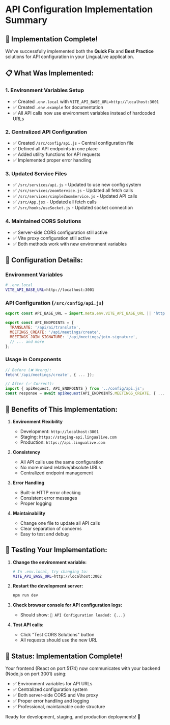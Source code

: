 # API Configuration Implementation Summary

## 🎯 **Implementation Complete!**

We've successfully implemented both the **Quick Fix** and **Best Practice** solutions for API configuration in your LinguaLive application.

## 📋 **What Was Implemented:**

### 1. **Environment Variables Setup**
- ✅ Created `.env.local` with `VITE_API_BASE_URL=http://localhost:3001`
- ✅ Created `.env.example` for documentation
- ✅ All API calls now use environment variables instead of hardcoded URLs

### 2. **Centralized API Configuration**
- ✅ Created `/src/config/api.js` - Central configuration file
- ✅ Defined all API endpoints in one place
- ✅ Added utility functions for API requests
- ✅ Implemented proper error handling

### 3. **Updated Service Files**
- ✅ `/src/services/api.js` - Updated to use new config system
- ✅ `/src/services/zoomService.js` - Updated all fetch calls
- ✅ `/src/services/simpleZoomService.js` - Updated API calls
- ✅ `/src/App.jsx` - Updated all fetch calls
- ✅ `/src/hooks/useSocket.js` - Updated socket connection

### 4. **Maintained CORS Solutions**
- ✅ Server-side CORS configuration still active
- ✅ Vite proxy configuration still active
- ✅ Both methods work with new environment variables

## 🔧 **Configuration Details:**

### Environment Variables
```bash
# .env.local
VITE_API_BASE_URL=http://localhost:3001
```

### API Configuration (`/src/config/api.js`)
```javascript
export const API_BASE_URL = import.meta.env.VITE_API_BASE_URL || 'http://localhost:3001';

export const API_ENDPOINTS = {
  TRANSLATE: '/api/ai/translate',
  MEETINGS_CREATE: '/api/meetings/create',
  MEETINGS_JOIN_SIGNATURE: '/api/meetings/join-signature',
  // ... and more
};
```

### Usage in Components
```javascript
// Before (❌ Wrong):
fetch('/api/meetings/create', { ... });

// After (✅ Correct):
import { apiRequest, API_ENDPOINTS } from '../config/api.js';
const response = await apiRequest(API_ENDPOINTS.MEETINGS_CREATE, { ... });
```

## 🚀 **Benefits of This Implementation:**

1. **Environment Flexibility**
   - Development: `http://localhost:3001`
   - Staging: `https://staging-api.lingualive.com`
   - Production: `https://api.lingualive.com`

2. **Consistency**
   - All API calls use the same configuration
   - No more mixed relative/absolute URLs
   - Centralized endpoint management

3. **Error Handling**
   - Built-in HTTP error checking
   - Consistent error messages
   - Proper logging

4. **Maintainability**
   - Change one file to update all API calls
   - Clear separation of concerns
   - Easy to test and debug

## 🧪 **Testing Your Implementation:**

1. **Change the environment variable:**
   ```bash
   # In .env.local, try changing to:
   VITE_API_BASE_URL=http://localhost:3002
   ```

2. **Restart the development server:**
   ```bash
   npm run dev
   ```

3. **Check browser console for API configuration logs:**
   - Should show: `🔧 API Configuration loaded: {...}`

4. **Test API calls:**
   - Click "Test CORS Solutions" button
   - All requests should use the new URL

## 🎉 **Status: Implementation Complete!**

Your frontend (React on port 5174) now communicates with your backend (Node.js on port 3001) using:
- ✅ Environment variables for API URLs
- ✅ Centralized configuration system
- ✅ Both server-side CORS and Vite proxy
- ✅ Proper error handling and logging
- ✅ Professional, maintainable code structure

Ready for development, staging, and production deployments! 🚀